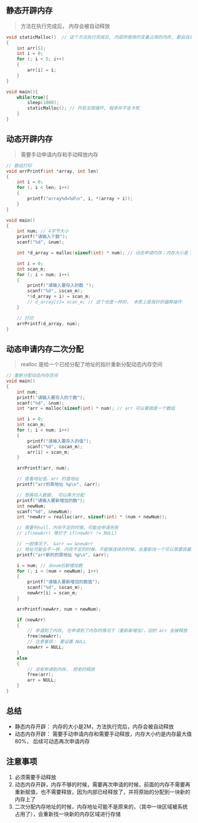 ## 静态开辟内存

> 方法在执行完成后， 内存会被自动释放

```c
void staticMalloc()  // 这个方法执行完成后, 内部所使用的变量占用的内存, 都会自动释放
{
    int arr[5];
    int i = 0;
    for (; i < 5; i++)
    {
        arr[i] = i;
    }
}

void main(){
    while(true){
        sleep(1000);
        staticMalloc(); // 开启无限循环, 程序并不会卡死
    }
}
```

## 动态开辟内存

> 需要手动申请内存和手动释放内存

```c
// 数组打印
void arrPrintf(int *array, int len)
{
    int i = 0;
    for (; i < len; i++)
    {
        printf("array%d=%d\n", i, *(array + i));
    }
}

void main()
{
    int num; // 4字节大小
    printf("请输入个数");
    scanf("%d", &num);

    int *d_array = malloc(sizeof(int) * num); // 动态申请内存；内存大小是： （sizeOf=4） * num

    int i = 0;
    int scan_m;
    for (; i < num; i++)
    {
        printf("请输入要存入的数 ");
        scanf("%d", &scan_m);
        *(d_array + i) = scan_m;
        // d_array[i]= scan_m; // 这个也是一样的， 本质上是指针的偏移操作
    }

    // 打印
    arrPrintf(d_array, num);
}
```

## 动态申请内存二次分配

> realloc 是给一个已经分配了地址的指针重新分配动态内存空间

```c
// 重新分配动态内存空间
void main()
{
    int num;
    printf("请输入要存入的个数");
    scanf("%d", &num);
    int *arr = malloc(sizeof(int) * num); // arr 可以看做是一个数组

    int i = 0;
    int scan_m;
    for (; i < num; i++)
    {
        printf("请输入要存入的值");
        scanf("%d", &scan_m);
        arr[i] = scan_m;
    }

    arrPrintf(arr, num);

    // 查看地址值，arr 的首地址
    printf("arr的首地址 %p\n", &arr);

    // 想再存入数据， 可以再次分配
    printf("请输入要新增加的数");
    int newNum;
    scanf("%d", &newNum);
    int *newArr = realloc(arr, sizeof(int) * (num + newNum));

    // 需要判null，内存不足的时候，可能会申请失败
    // if(newArr) 等价于 if(newArr != NULL)

    // 一般情况下， &arr == &newArr
    // 地址可能会不一样，内存不足的时候，不能够连续的时候，会重新找一个可以放置容量大小的区域
    printf("arr新的的首地址 %p\n", &arr);

    i = num; // 从num后新增加数
    for (; i < (num + newNum); i++) 
    {
        printf("请输入要新增加的数值");
        scanf("%d", &scan_m);
        newArr[i] = scan_m;
    }

    arrPrintf(newArr, num + newNum);

    if (newArr)
    {
        // 申请到了内存, 在申请到了内存的情况下（重新新增加），旧的 arr 会被释放
        free(newArr);
        // 注意事项： 要设置 NULL
        newArr = NULL;
    }
    else
    {
        // 没有申请到内存， 把老的释放
        free(arr);
        arr = NULL;
    }
}
```

## 总结

- 静态内存开辟： 内存的大小是2M，方法执行完后，内存会被自动释放
- 动态内存开辟： 需要手动申请内存和需要手动释放，内存大小约是内存最大值80%， 后续可动态再次申请内存

## 注意事项

1. 必须需要手动释放
2. 动态内存开辟，内存不够的时候，需要再次申请的时候，前面的内存不需要再重新赋值，也不需要释放，因为内部已经释放了，并将原始的分配到一块新的内存上了
3. 二次分配内存地址的时候，内存地址可能不是原来的，（其中一块区域被系统占用了），会重新找一块新的内存区域进行存储
